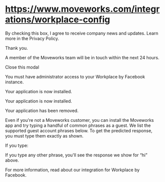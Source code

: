 # https://www.moveworks.com/integrations/workplace-config

By checking this box, I agree to receive company news and updates. Learn more in the Privacy Policy.

Thank you.

A member of the Moveworks team will be in touch within the next 24 hours.



  Close this modal
  


You must have administrator access to your Workplace by Facebook instance.

Your application is now installed.

Your application is now installed.

Your application has been removed.

Even if you're not a Moveworks customer, you can install the Moveworks app and try typing a handful of common phrases as a guest. We list the supported guest account phrases below. To get the predicted response, you must type them exactly as shown.

If you type:

If you type any other phrase, you'll see the response we show for “hi” above.

For more information, read about our integration for Workplace by Facebook.

